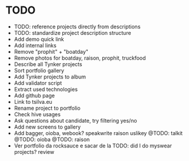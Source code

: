 # TODO

- TODO: reference projects directly from descriptions
- TODO: standardize project description structure
- Add demo quick link
- Add internal links
- Remove "prophit" + "boatday"
- Remove photos for boatday, raison, prophit, truckfood
- Describe all Tynker projects
- Sort portfolio gallery
- Add Tynker projects to album
- Add validator script
- Extract used technologies
- Add github page
- Link to tsilva.eu
- Rename project to portfolio
- Check hive usages
- Ask questions about candidate, try filtering yes/no
- Add new screens to gallery
- Add bagger, oioba, webook?
speakwrite
raison
uslikey
@TODO: talkit
@TODO: oioba
@TODO: raison
- Ver portfolio da rocksauce e sacar de la
TODO: did I do myswear projects? review